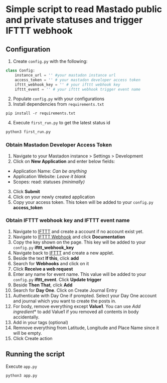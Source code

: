 # Simple script to read Mastado public and private statuses and trigger IFTTT webhook

## Configuration
1. Create `config.py` with the following:
```python
class Config:
    instance_url = '' #your mastadon instance url
    access_token = '' # your mastadon developer access token
    ifttt_webhook_key = '' # your ifttt webhook key
    ifttt_event = '' # your ifttt webhook trigger event name
```
2. Populate `config.py` with your configurations
3. Install dependencies from `requirements.txt`
```
pip install -r requirements.txt
```
4. Execute `first_run.py` to get the latest status id
```bash
python3 first_run.py
```

### Obtain Mastadon Developer Access Token
1. Navigate to your Mastadon instance > Settings > Development
2. Click on **New Application** and enter below fields:
- Application Name: *Can be anything*
- Application Website: *Leave it blank*
- Scopes: read: statuses *(minimally)*
3. Click **Submit**
4. Click on your newly created application
5. Copy your access token. This token will be added to your `config.py` **access_token**

### Obtain IFTTT webhook key and IFTTT event name
1. Navigate to [IFTTT](https://ifttt.com) and create a account if no account exist yet.
2. Navigate to [IFTTT Webhook](https://ifttt.com/maker_webhooks) and click **Documentation**
3. Copy the key shown on the page. This key will be added to your `config.py` **ifttt_webhook_key**
4. Navigate back to [IFTTT](https://ifttt.com) and create a new applet.
5. Beside the text **If this**, click **add**
6. Search for **Webhooks** and click on it
7. Click **Receive a web request**
8. Enter any name for event name. This value will be added to your `config.py` **ifttt_event**. Click **Update trigger**
9. Beside **Then That**, click **Add**
10. Search for **Day One**. Click on Create Journal Entry
11. Authenticate with Day One if prompted. Select your Day One account and journal which you want to create the posts in.
12. For body, remove everything except **Value1**. You can use *Add ingredient** to add Value1 if you removed all contents in body accidentally.
13. Add in your tags (optional)
14. Remnove everything from Latitude, Longitude and Place Name since it will be empty.
15. Click Create action


## Running the script
Execute `app.py`
```
python3 app.py
```